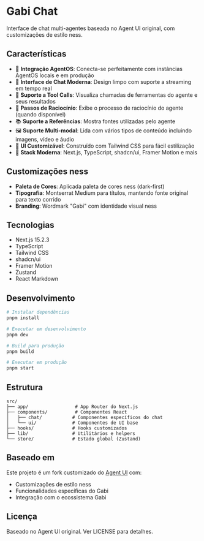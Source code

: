# Gabi Chat

Interface de chat multi-agentes baseada no Agent UI original, com customizações de estilo ness.

## Características

- 🔗 **Integração AgentOS**: Conecta-se perfeitamente com instâncias AgentOS locais e em produção
- 💬 **Interface de Chat Moderna**: Design limpo com suporte a streaming em tempo real
- 🧩 **Suporte a Tool Calls**: Visualiza chamadas de ferramentas do agente e seus resultados
- 🧠 **Passos de Raciocínio**: Exibe o processo de raciocínio do agente (quando disponível)
- 📚 **Suporte a Referências**: Mostra fontes utilizadas pelo agente
- 🖼️ **Suporte Multi-modal**: Lida com vários tipos de conteúdo incluindo imagens, vídeo e áudio
- 🎨 **UI Customizável**: Construído com Tailwind CSS para fácil estilização
- 🧰 **Stack Moderna**: Next.js, TypeScript, shadcn/ui, Framer Motion e mais

## Customizações ness

- **Paleta de Cores**: Aplicada paleta de cores ness (dark-first)
- **Tipografia**: Montserrat Medium para títulos, mantendo fonte original para texto corrido
- **Branding**: Wordmark "Gabi" com identidade visual ness

## Tecnologias

- Next.js 15.2.3
- TypeScript
- Tailwind CSS
- shadcn/ui
- Framer Motion
- Zustand
- React Markdown

## Desenvolvimento

```bash
# Instalar dependências
pnpm install

# Executar em desenvolvimento
pnpm dev

# Build para produção
pnpm build

# Executar em produção
pnpm start
```

## Estrutura

```
src/
├── app/                 # App Router do Next.js
├── components/          # Componentes React
│   ├── chat/           # Componentes específicos do chat
│   └── ui/             # Componentes de UI base
├── hooks/              # Hooks customizados
├── lib/                # Utilitários e helpers
└── store/              # Estado global (Zustand)
```

## Baseado em

Este projeto é um fork customizado do [Agent UI](https://github.com/agno-agi/agent-ui) com:
- Customizações de estilo ness
- Funcionalidades específicas do Gabi
- Integração com o ecossistema Gabi

## Licença

Baseado no Agent UI original. Ver LICENSE para detalhes.